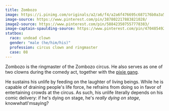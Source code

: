 ```yaml
---
title: Zombozo
image: https://i.pinimg.com/originals/a2/a6/f4/a2a6f476695c687176b0a3a5c95d79a5.jpg
image-source: https://www.pinterest.com/pin/387802217883821028/
image2-source: https://www.pinterest.com/pin/588423507557778383/
image-captain-spaulding-source: https://www.pinterest.com/pin/470485492330101722/
statbox:
  race: undead clown
  gender: "male (he/him/his)"
  profession: circus clown and ringmaster
  case: 08
---
```


Zombozo is the ringmaster of the Zombozo circus. He also serves as one of two
clowns during the comedy act, together with the [pixie gang](pixie-gang).

He sustains his unlife by feeding on the laughter of living beings. While he is
capable of draining people's life force, he refrains from doing so in favor of
entertaining crowds at the circus. As such, his unlife literally depends on his
comic delivery: if he's dying on stage, he's *really dying on stage*,
knowwhatI'msaying?
